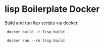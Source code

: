# lisp Boilerplate Docker

Build and run lisp scripts via docker.

```
 docker build -t lisp-build .

 docker run --rm lisp-build
```
